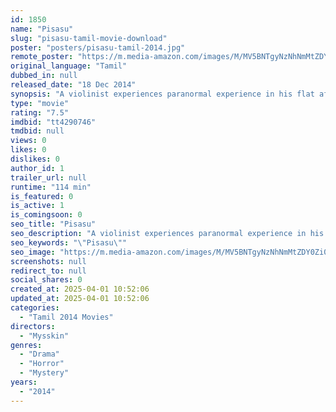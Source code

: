 ```yaml
---
id: 1850
name: "Pisasu"
slug: "pisasu-tamil-movie-download"
poster: "posters/pisasu-tamil-2014.jpg"
remote_poster: "https://m.media-amazon.com/images/M/MV5BNTgyNzNhNmMtZDY0Zi00NjkzLWEzMTctOTJlMDEzNGExOTk0XkEyXkFqcGc@._V1_SX300.jpg"
original_language: "Tamil"
dubbed_in: null
released_date: "18 Dec 2014"
synopsis: "A violinist experiences paranormal experience in his flat after a death of a girl who he tries to save due to accident. Later he realises that actually the spirit is helping him and he tries to find out who killed the girl by acci..."
type: "movie"
rating: "7.5"
imdbid: "tt4290746"
tmdbid: null
views: 0
likes: 0
dislikes: 0
author_id: 1
trailer_url: null
runtime: "114 min"
is_featured: 0
is_active: 1
is_comingsoon: 0
seo_title: "Pisasu"
seo_description: "A violinist experiences paranormal experience in his flat after a death of a girl who he tries to save due to accident. Later he realises that actually the spirit is helping him and he tries to find out who killed the girl by acci..."
seo_keywords: "\"Pisasu\""
seo_image: "https://m.media-amazon.com/images/M/MV5BNTgyNzNhNmMtZDY0Zi00NjkzLWEzMTctOTJlMDEzNGExOTk0XkEyXkFqcGc@._V1_SX300.jpg"
screenshots: null
redirect_to: null
social_shares: 0
created_at: 2025-04-01 10:52:06
updated_at: 2025-04-01 10:52:06
categories:
  - "Tamil 2014 Movies"
directors:
  - "Mysskin"
genres:
  - "Drama"
  - "Horror"
  - "Mystery"
years:
  - "2014"
---
```

